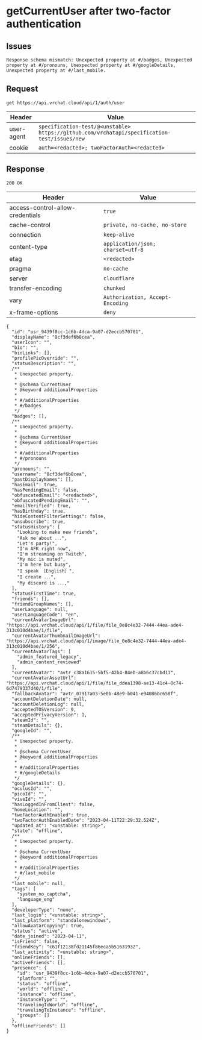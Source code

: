 # getCurrentUser after two-factor authentication

## Issues
```
Response schema mismatch: Unexpected property at #/badges, Unexpected property at #/pronouns, Unexpected property at #/googleDetails, Unexpected property at #/last_mobile.
```

## Request
`get https://api.vrchat.cloud/api/1/auth/user`

| Header | Value |
| ------ | ----- |
| user-agent | `specification-test/@<unstable> https://github.com/vrchatapi/specification-test/issues/new` |
| cookie | `auth=<redacted>; twoFactorAuth=<redacted>` |


## Response
`200 OK`

| Header | Value |
| ------ | ----- |
| access-control-allow-credentials | `true` |
| cache-control | `private, no-cache, no-store` |
| connection | `keep-alive` |
| content-type | `application/json; charset=utf-8` |
| etag | `<redacted>` |
| pragma | `no-cache` |
| server | `cloudflare` |
| transfer-encoding | `chunked` |
| vary | `Authorization, Accept-Encoding` |
| x-frame-options | `deny` |

```jsonc
{
  "id": "usr_9439f8cc-1c6b-4dca-9a07-d2eccb570701",
  "displayName": "8cf3def6b8cea",
  "userIcon": "",
  "bio": "",
  "bioLinks": [],
  "profilePicOverride": "",
  "statusDescription": "",
  /**
   * Unexpected property.
   *
   * @schema CurrentUser
   * @keyword additionalProperties
   *
   * #/additionalProperties
   * #/badges
   */
  "badges": [],
  /**
   * Unexpected property.
   *
   * @schema CurrentUser
   * @keyword additionalProperties
   *
   * #/additionalProperties
   * #/pronouns
   */
  "pronouns": "",
  "username": "8cf3def6b8cea",
  "pastDisplayNames": [],
  "hasEmail": true,
  "hasPendingEmail": false,
  "obfuscatedEmail": "<redacted>",
  "obfuscatedPendingEmail": "",
  "emailVerified": true,
  "hasBirthday": true,
  "hideContentFilterSettings": false,
  "unsubscribe": true,
  "statusHistory": [
    "Looking to make new friends",
    "Ask me about ․․․",
    "Let's partyǃ",
    "I'm AFK right now",
    "I'm streaming on Twitch",
    "My mic is muted",
    "I'm here but busy",
    "I speak ［English］",
    "I create ․․․",
    "My discord is ․․․‚"
  ],
  "statusFirstTime": true,
  "friends": [],
  "friendGroupNames": [],
  "userLanguage": null,
  "userLanguageCode": "en",
  "currentAvatarImageUrl": "https://api.vrchat.cloud/api/1/file/file_0e8c4e32-7444-44ea-ade4-313c010d4bae/1/file",
  "currentAvatarThumbnailImageUrl": "https://api.vrchat.cloud/api/1/image/file_0e8c4e32-7444-44ea-ade4-313c010d4bae/1/256",
  "currentAvatarTags": [
    "admin_featured_legacy",
    "admin_content_reviewed"
  ],
  "currentAvatar": "avtr_c38a1615-5bf5-42b4-84eb-a8b6c37cbd11",
  "currentAvatarAssetUrl": "https://api.vrchat.cloud/api/1/file/file_ddea1398-ae13-41c4-8c74-6d7479337d40/1/file",
  "fallbackAvatar": "avtr_07917a03-5e0b-48e9-b041-e94086bc658f",
  "accountDeletionDate": null,
  "accountDeletionLog": null,
  "acceptedTOSVersion": 9,
  "acceptedPrivacyVersion": 1,
  "steamId": "",
  "steamDetails": {},
  "googleId": "",
  /**
   * Unexpected property.
   *
   * @schema CurrentUser
   * @keyword additionalProperties
   *
   * #/additionalProperties
   * #/googleDetails
   */
  "googleDetails": {},
  "oculusId": "",
  "picoId": "",
  "viveId": "",
  "hasLoggedInFromClient": false,
  "homeLocation": "",
  "twoFactorAuthEnabled": true,
  "twoFactorAuthEnabledDate": "2023-04-11T22:29:32.524Z",
  "updated_at": "<unstable: string>",
  "state": "offline",
  /**
   * Unexpected property.
   *
   * @schema CurrentUser
   * @keyword additionalProperties
   *
   * #/additionalProperties
   * #/last_mobile
   */
  "last_mobile": null,
  "tags": [
    "system_no_captcha",
    "language_eng"
  ],
  "developerType": "none",
  "last_login": "<unstable: string>",
  "last_platform": "standalonewindows",
  "allowAvatarCopying": true,
  "status": "active",
  "date_joined": "2023-04-11",
  "isFriend": false,
  "friendKey": "c61f12138fd21145f86eca5b51631932",
  "last_activity": "<unstable: string>",
  "onlineFriends": [],
  "activeFriends": [],
  "presence": {
    "id": "usr_9439f8cc-1c6b-4dca-9a07-d2eccb570701",
    "platform": "",
    "status": "offline",
    "world": "offline",
    "instance": "offline",
    "instanceType": "",
    "travelingToWorld": "offline",
    "travelingToInstance": "offline",
    "groups": []
  },
  "offlineFriends": []
}
```
